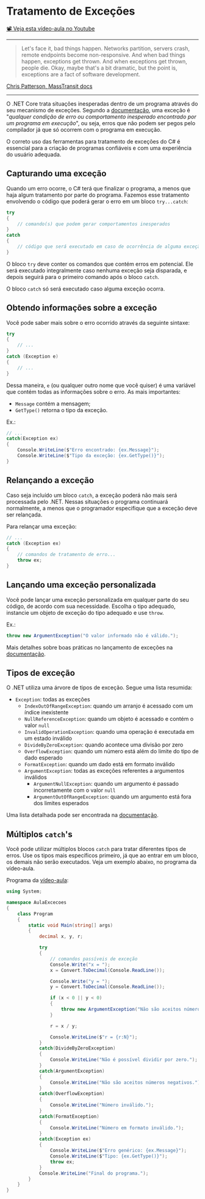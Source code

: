 # Tratamento de Exceções

[📽 Veja esta vídeo-aula no Youtube](https://youtu.be/HtVJc_7FzYs)

---
> Let's face it, bad things happen. Networks partition, servers crash, remote endpoints become non-responsive. And when bad things happen, exceptions get thrown. And when exceptions get thrown, people die. Okay, maybe that's a bit dramatic, but the point is, exceptions are a fact of software development.

[Chris Patterson, MassTransit docs](https://masstransit.io/documentation/concepts/exceptions)

---
O .NET Core trata situações inesperadas dentro de um programa através do seu mecanismo de exceções. Segundo a [documentação](https://docs.microsoft.com/pt-br/dotnet/standard/exceptions/), uma exceção é "_qualquer condição de erro ou comportamento inesperado encontrado por um programa em execução_", ou seja, erros que não podem ser pegos pelo compilador já que só ocorrem com o programa em execução.

O correto uso das ferramentas para tratamento de exceções do C# é essencial para a criação de programas confiáveis e com uma experiência do usuário adequada.

## Capturando uma exceção

Quando um erro ocorre, o C# terá que finalizar o programa, a menos que haja algum tratamento por parte do programa. Fazemos esse tratamento envolvendo o código que poderá gerar o erro em um bloco `try...catch`:

```cs
try
{
    // comando(s) que podem gerar comportamentos inesperados
}
catch
{
    // código que será executado em caso de ocorrência de alguma exceção
}
```

O bloco `try` deve conter os comandos que contém erros em potencial. Ele será executado integralmente caso nenhuma exceção seja disparada, e depois seguirá para o primeiro comando após o bloco `catch`.

O bloco `catch` só será executado caso alguma exceção ocorra.

## Obtendo informações sobre a exceção

Você pode saber mais sobre o erro ocorrido através da seguinte sintaxe:

```cs
try
{
    // ...
}
catch (Exception e)
{
    // ...
}
```

Dessa maneira, `e` (ou qualquer outro nome que você quiser) é uma variável que contém todas as informações sobre o erro. As mais importantes:

* `Message` contém a mensagem;
* `GetType()` retorna o tipo da exceção.

Ex.:

```cs
// ...
catch(Exception ex)
{
    Console.WriteLine($"Erro encontrado: {ex.Message}");
    Console.WriteLine($"Tipo da exceção: {ex.GetType()}");
}
```

## Relançando a exceção

Caso seja incluído um bloco `catch`, a exceção poderá não mais será processada pelo .NET. Nessas situações o programa continuará normalmente, a menos que o programador especifique que a exceção deve ser relançada.

Para relançar uma exceção:

```cs
// ...
catch (Exception ex)
{
    // comandos de tratamento de erro...
    throw ex;
}
```

## Lançando uma exceção personalizada

Você pode lançar uma exceção personalizada em qualquer parte do seu código, de acordo com sua necessidade. Escolha o tipo adequado, instancie um objeto de exceção do tipo adequado e use `throw`.

Ex.:
```cs
throw new ArgumentException("O valor informado não é válido.");
```

Mais detalhes sobre boas práticas no lançamento de exceções na [documentação](https://docs.microsoft.com/pt-br/dotnet/standard/design-guidelines/using-standard-exception-types).

## Tipos de exceção

O .NET utiliza uma árvore de tipos de exceção. Segue uma lista resumida:

- `Exception`: todas as exceções
  - `IndexOutOfRangeException`: quando um arranjo é acessado com um índice inexistente
  - `NullReferenceException`: quando um objeto é acessado e contém o valor `null`
  - `InvalidOperationException`: quando uma operação é executada em um estado inválido
  - `DivideByZeroException`: quando acontece uma divisão por zero
  - `OverflowException`: quando um número está além do limite do tipo de dado esperado
  - `FormatException`: quando um dado está em formato inválido
  - `ArgumentException`: todas as exceções referentes a argumentos inválidos
    - `ArgumentNullException`: quando um argumento é passado incorretamente com o valor `null`
    - `ArgumentOutOfRangeException`: quando um argumento está fora dos limites esperados

Uma lista detalhada pode ser encontrada na [documentação](https://docs.microsoft.com/pt-br/dotnet/standard/exceptions/#common-exceptions).

## Múltiplos `catch`'s

Você pode utilizar múltiplos blocos `catch` para tratar diferentes tipos de erros. Use os tipos mais específicos primeiro, já que ao entrar em um bloco, os demais não serão executados. Veja um exemplo abaixo, no programa da vídeo-aula.

Programa da [vídeo-aula](https://youtu.be/HtVJc_7FzYs):

```cs
using System;

namespace AulaExcecoes
{
    class Program
    {
        static void Main(string[] args)
        {
            decimal x, y, r;

            try
            {
                // comandos passíveis de exceção
                Console.Write("x = ");
                x = Convert.ToDecimal(Console.ReadLine());

                Console.Write("y = ");
                y = Convert.ToDecimal(Console.ReadLine());

                if (x < 0 || y < 0)
                {
                    throw new ArgumentException("Não são aceitos números negativos.");
                }

                r = x / y;

                Console.WriteLine($"r = {r:N}");
            }
            catch(DivideByZeroException)
            {
                Console.WriteLine("Não é possível dividir por zero.");
            }
            catch(ArgumentException)
            {
                Console.WriteLine("Não são aceitos números negativos.");
            }            
            catch(OverflowException)
            {
                Console.WriteLine("Número inválido.");
            }
            catch(FormatException)
            {
                Console.WriteLine("Número em formato inválido.");
            }
            catch(Exception ex)
            {
                Console.WriteLine($"Erro genérico: {ex.Message}");
                Console.WriteLine($"Tipo: {ex.GetType()}");
                throw ex;
            }
            Console.WriteLine("Final do programa.");
        }
    }
}
```

